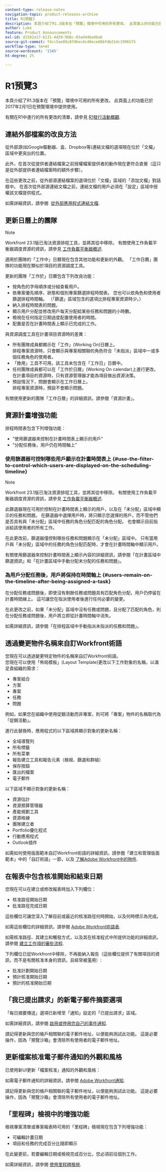 ```yaml
---
content-type: release-notes
navigation-topic: product-releases-archive
title: R1預覽3
description: 本頁介紹了R1.3版本在「預覽」環境中可用的所有更改。 此頁面上的功能已於2017年2月1日在預覽環境中提供使用。
author: Luke
feature: Product Announcements
exl-id: d1502a17-b131-4d29-9b0c-03ad44be4ba6
source-git-commit: f4cc5ae89c8746ec4c40ece88bfdb21dc1996575
workflow-type: tm+mt
source-wordcount: '1345'
ht-degree: 2%

---
```


# R1預覽3

本頁介紹了R1.3版本在「預覽」環境中可用的所有更改。 此頁面上的功能已於2017年2月1日在預覽環境中提供使用。

有關在R1中進行的所有更改的清單，請參見 [R1發行活動概觀](../../../../product-announcements/product-releases/quarterly-release-archive/r1-release-activity/r1-release-activity-overview.md). 

## 連結外部檔案的改良方法

從外部源(如Google驅動器、盒、Dropbox等)連結文檔的選項現在位於「文檔」區域中更突出的位置。 

此外，在首次從提供者連結檔案之前授權檔案提供者的動作現在更符合直覺（這只是從外部提供者連結檔案時的額外步驟）。

在這些更改之前，從外部源連結檔案的選項位於「文檔」區域的「添加文檔」對話框中。 在首次從外部源連結文檔之前，連結文檔的用戶必須在「設定」區域中授權該文檔提供程式。

如需詳細資訊，請參閱  [從外部應用程式連結文檔](../../../../documents/adding-documents-to-workfront/link-documents-from-external-apps.md).

## 更新日曆上的團隊

>[!NOTE]
>
>Workfront 23.1版已淘汰資源排程工具，並將其從中移除。 有關使用工作負載平衡器調度資源的資訊，請參見 [工作負載平衡器概述](../../../../resource-mgmt/workload-balancer/overview-workload-balancer.md).

適用於團隊的「工作中」日曆現在包含其他功能和更新的外觀。 「工作日曆」團隊的功能現在類似於項目的資源調度工具。

更新的團隊「工作於」日曆包含下列改良功能：

* 按角色的字母順序或分組查看用戶。
* 依專案優先順序、狀態和個別專案篩選排程時間表。 您也可以依角色和使用者篩選排程時間軸。 （「篩選」區域包含的選項比排程專案資源時少。）
* 納入排程時間表的問題。
* 顯示用戶分配並修改用戶每天分配給某些任務和問題的小時數。
* 檢視在任何指定日期過度配置使用者的時間。
* 配置是否在計畫時間表上顯示已完成的工作。

與資源調度工具在計畫項目資源時的差異：

* 所有團隊成員都顯示在「工作」(Working On)日曆上。\
   排程專案資源時，只會顯示與專案相關聯的角色符合「未指派」區域中一或多個任務角色的使用者。
* 「換用」工具不可用，該工具未包含在「工作日」日曆中。
* 任何團隊成員都可以在「工作於日曆」(Working On calendar)上進行更改。\
   在計畫項目的資源時，只有資源管理器才能為項目做出資源決策。
* 預設情況下，問題會顯示在工作日曆上。\
   排程專案資源時，預設不會顯示問題。

有關使用更新的團隊「工作日曆」的詳細資訊，請參閱「資源計畫」。

## 資源計畫增強功能

排程時間表包含下列增強功能：

* &quot;使用篩選器來控制在計畫時間表上顯示的用戶&quot;
* &quot;分配任務後，用戶仍在時間軸上&quot;

### 使用篩選器可控制哪些用戶顯示在計畫時間表上 {#use-the-filter-to-control-which-users-are-displayed-on-the-scheduling-timeline}

>[!NOTE]
>
>Workfront 23.1版已淘汰資源排程工具，並將其從中移除。 有關使用工作負載平衡器調度資源的資訊，請參見 [工作負載平衡器概述](../../../../resource-mgmt/workload-balancer/overview-workload-balancer.md).

此篩選器現在可用於控制在計畫時間表上顯示的用戶，以及在「未分配」區域中顯示的任務和問題。 在篩選器中選擇用戶時，將只顯示您選擇的用戶，而不管他們是否具有與「未分配」區域中任務的角色分配匹配的角色分配。 也會顯示目前指派給該使用者的所有工作。

在此更改前，篩選器僅控制哪些任務和問題顯示在「未分配」區域中。 只有當用戶與「未分配」區域中的任務的角色分配匹配時，才會在計畫時間軸中顯示用戶。

有關使用篩選器來控制計畫時間表上顯示內容的詳細資訊，請參閱「在計畫區域中篩選資訊」和「在計畫區域中手動分配未分配的任務和問題」。

### 為用戶分配任務後，用戶將保持在時間軸上 {#users-remain-on-the-timeline-after-being-assigned-a-task}

在分配任務或問題後，即使沒有剩餘任務或問題具有匹配角色分配，用戶仍停留在計畫時間線上。 這可讓您在指派使用者後進行任何必要的變更。

在此更改之前，如果「未分配」區域中沒有任務或問題，且分配了匹配的角色，則在分配任務或問題後，用戶將立即從計畫時間軸中消失。

如需詳細資訊，請參閱「在排程區域中手動指派未指派的任務和問題」。

## 透過變更物件名稱來自訂Workfront術語

您現在可以透過變更特定物件的名稱來自訂Workfront術語。\
您現在可以使用「佈局模板」(Layout Template)更改以下工作對象的名稱，以滿足貴組織的需求：

* 專案組合
* 方案
* 專案
* 任務
* 問題

例如，如果您在組織中使用促銷活動而非專案，則可將「專案」物件的名稱取代為「促銷活動」。

進行此替換時，應用程式的以下區域將顯示對象的更新名稱：

* 全域導覽列
* 所有標籤
* 所有菜單 
* 報告建立工具和報告元素（檢視、篩選和群組）
* 保存按鈕
* 匯出的檔案
* 電子郵件

以下區域不顯示對象的更新名稱：

* 資源估計
* 資源預算管理器
* 產能規劃工具
* 資源格線
* 團隊建立者
* Portfolio優化程式 
* 行動應用程式
* Outlook插件

如需如何使用版面範本自訂Workfront術語的詳細資訊，請參閱「建立和管理版面範本」中的「自訂術語」一節，以及 [了解Adobe Workfront中的物件](../../../../workfront-basics/navigate-workfront/workfront-navigation/understand-objects.md).

## 在報表中包含核准開始和結束日期

您現在可以在建立或修改報表時加入下列欄位：

* 核准路徑開始日期
* 批准路徑完成日期

這些欄位可讓您深入了解目前或最近的核准路徑何時開始，以及何時標示為完成。

如需這些欄位的詳細資訊，請參閱 [Adobe Workfront術語表](../../../../workfront-basics/navigate-workfront/workfront-navigation/workfront-terminology-glossary.md).

如需核准路徑、其建立和觸發方式，以及其在核准程式中所提供功能的詳細資訊，請參閱 [建立工作項的審批流程](../../../../administration-and-setup/customize-workfront/configure-approval-milestone-processes/create-approval-processes.md).

下列欄位已從Workfront中移除，不再能納入報告（這些欄位提供了有關項目的資訊，而不是有關核准本身的資訊，且經常被濫用）:

* 批准計劃開始日期
* 預計核准開始日期
* 預計的核准開始日期

## 「我已提出請求」的新電子郵件摘要選項

「每日摘要傳送」選項已新增至「通知」設定的「已提出請求」區域。

如需詳細資訊，請參閱 [啟用或停用您自己的事件通知](../../../../workfront-basics/using-notifications/activate-or-deactivate-your-own-event-notifications.md).

請記得更新與您的帳戶相關聯的電子郵件地址，以便能夠測試此功能。 這是必要操作，因為「預覽沙箱」會清除所有使用者的電子郵件地址。

## 更新檔案核准電子郵件通知的外觀和風格

已使用新UI更新「檔案核准」通知的外觀和風格：

如需電子郵件通知的詳細資訊，請參閱 [Adobe Workfront通知](../../../../workfront-basics/using-notifications/wf-notifications.md).

請記得更新與您的帳戶相關聯的電子郵件地址，以便能夠測試此功能。 這是必要操作，因為「預覽沙箱」會清除所有使用者的電子郵件地址。

## 「里程碑」檢視中的增強功能

檢視專案清單或專案報表時可用的「里程碑」檢視現在包含下列增強功能：

* 可編輯計畫日期
* 項目和任務的完成百分比隨即顯示

在此變更前，若要編輯日期或檢視完成百分比，您必須前往個別工作。

如需詳細資訊，請參閱 [使用里程碑檢視](../../../../reports-and-dashboards/reports/reporting-elements/use-milestone-view.md).
